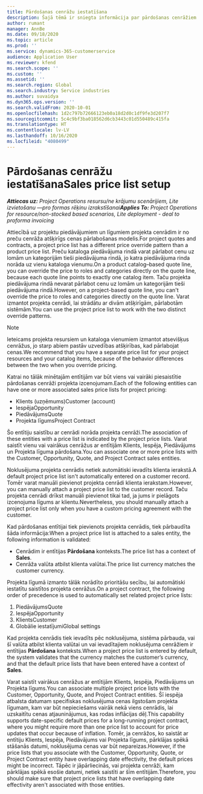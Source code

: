 ```yaml
---
title: Pārdošanas cenrāžu iestatīšana
description: Šajā tēmā ir sniegta informācija par pārdošanas cenrāžiem projekta cenu noteikšanai.
author: rumant
manager: AnnBe
ms.date: 09/18/2020
ms.topic: article
ms.prod: ''
ms.service: dynamics-365-customerservice
audience: Application User
ms.reviewer: kfend
ms.search.scope: ''
ms.custom: ''
ms.assetid: ''
ms.search.region: Global
ms.search.industry: Service industries
ms.author: suvaidya
ms.dyn365.ops.version: ''
ms.search.validFrom: 2020-10-01
ms.openlocfilehash: 1d2c797b72666123eb0a18d2d0c1df9fe3d207f7
ms.sourcegitcommit: 5c4c9bf3ba018562d6cb3443c01d550489c415fa
ms.translationtype: HT
ms.contentlocale: lv-LV
ms.lasthandoff: 10/16/2020
ms.locfileid: "4080499"
---
```

# <a name="sales-price-list-setup"></a><span data-ttu-id="96423-103">Pārdošanas cenrāžu iestatīšana</span><span class="sxs-lookup"><span data-stu-id="96423-103">Sales price list setup</span></span>

<span data-ttu-id="96423-104">_**Attiecas uz:** Project Operations resursu/ne krājumu scenārijiem, Lite izvietošanu —pro formas rēķinu izrakstīšanai_</span><span class="sxs-lookup"><span data-stu-id="96423-104">_**Applies To:** Project Operations for resource/non-stocked based scenarios, Lite deployment - deal to proforma invoicing_</span></span>

<span data-ttu-id="96423-105">Attiecībā uz projektu piedāvājumiem un līgumiem projekta cenrādim ir no preču cenrāža atšķirīgs cenas pārlabošanas modelis.</span><span class="sxs-lookup"><span data-stu-id="96423-105">For project quotes and contracts, a project price list has a different price override pattern than a product price list.</span></span> <span data-ttu-id="96423-106">Preču kataloga piedāvājuma rindā varat pārlabot cenu uz lomām un kategorijām tieši piedāvājuma rindā, jo katra piedāvājuma rinda norāda uz vienu kataloga vienumu.</span><span class="sxs-lookup"><span data-stu-id="96423-106">On a product catalog–based quote line, you can override the price to roles and categories directly on the quote line, because each quote line points to exactly one catalog item.</span></span> <span data-ttu-id="96423-107">Taču projekta piedāvājuma rindā nevarat pārlabot cenu uz lomām un kategorijām tieši piedāvājuma rindā.</span><span class="sxs-lookup"><span data-stu-id="96423-107">However, on a project-based quote line, you can't override the price to roles and categories directly on the quote line.</span></span> <span data-ttu-id="96423-108">Varat izmantot projekta cenrādi, lai strādātu ar divām atšķirīgām, pārlabotām sistēmām.</span><span class="sxs-lookup"><span data-stu-id="96423-108">You can use the project price list to work with the two distinct override patterns.</span></span>

> [!NOTE]
> <span data-ttu-id="96423-109">Ieteicams projekta resursiem un kataloga vienumiem izmantot atsevišķus cenrāžus, jo starp abiem pastāv uzvedības atšķirības, kad pārlabojat cenas.</span><span class="sxs-lookup"><span data-stu-id="96423-109">We recommend that you have a separate price list for your project resources and your catalog items, because of the behavior differences between the two when you override pricing.</span></span>

<span data-ttu-id="96423-110">Katrai no tālāk minētajām entītijām var būt viens vai vairāki piesaistītie pārdošanas cenrāži projekta izcenojumam.</span><span class="sxs-lookup"><span data-stu-id="96423-110">Each of the following entities can have one or more associated sales price lists for project pricing:</span></span>

- <span data-ttu-id="96423-111">Klients (uzņēmums)</span><span class="sxs-lookup"><span data-stu-id="96423-111">Customer (account)</span></span> 
- <span data-ttu-id="96423-112">Iespēja</span><span class="sxs-lookup"><span data-stu-id="96423-112">Opportunity</span></span> 
- <span data-ttu-id="96423-113">Piedāvājums</span><span class="sxs-lookup"><span data-stu-id="96423-113">Quote</span></span> 
- <span data-ttu-id="96423-114">Projekta līgums</span><span class="sxs-lookup"><span data-stu-id="96423-114">Project Contract</span></span>

<span data-ttu-id="96423-115">Šo entītiju saistību ar cenrādi norāda projekta cenrāži.</span><span class="sxs-lookup"><span data-stu-id="96423-115">The association of these entities with a price list is indicated by the project price lists.</span></span> <span data-ttu-id="96423-116">Varat saistīt vienu vai vairākus cenrāžus ar entītijām Klients, Iespēja, Piedāvājums un Projekta līguma pārdošana.</span><span class="sxs-lookup"><span data-stu-id="96423-116">You can associate one or more price lists with the Customer, Opportunity, Quote, and Project Contract sales entities.</span></span>

<span data-ttu-id="96423-117">Noklusējuma projekta cenrādis netiek automātiski ievadīts klienta ierakstā.</span><span class="sxs-lookup"><span data-stu-id="96423-117">A default project price list isn't automatically entered on a customer record.</span></span> <span data-ttu-id="96423-118">Tomēr varat manuāli pievienot projekta cenrādi klienta ierakstam.</span><span class="sxs-lookup"><span data-stu-id="96423-118">However, you can manually attach a project price list to the customer record.</span></span> <span data-ttu-id="96423-119">Taču projekta cenrādi drīkst manuāli pievienot tikai tad, ja jums ir pielāgots izcenojuma līgums ar klientu.</span><span class="sxs-lookup"><span data-stu-id="96423-119">Nevertheless, you should manually attach a project price list only when you have a custom pricing agreement with the customer.</span></span> 

<span data-ttu-id="96423-120">Kad pārdošanas entītijai tiek pievienots projekta cenrādis, tiek pārbaudīta šāda informācija:</span><span class="sxs-lookup"><span data-stu-id="96423-120">When a project price list is attached to a sales entity, the following information is validated:</span></span>

- <span data-ttu-id="96423-121">Cenrādim ir entītijas **Pārdošana** konteksts.</span><span class="sxs-lookup"><span data-stu-id="96423-121">The price list has a context of **Sales**.</span></span> 
- <span data-ttu-id="96423-122">Cenrāža valūta atbilst klienta valūtai.</span><span class="sxs-lookup"><span data-stu-id="96423-122">The price list currency matches the customer currency.</span></span> 

<span data-ttu-id="96423-123">Projekta līgumā izmanto tālāk norādīto prioritāšu secību, lai automātiski iestatītu saistītos projekta cenrāžus.</span><span class="sxs-lookup"><span data-stu-id="96423-123">On a project contract, the following order of precedence is used to automatically set related project price lists:</span></span>

1. <span data-ttu-id="96423-124">Piedāvājums</span><span class="sxs-lookup"><span data-stu-id="96423-124">Quote</span></span>
2. <span data-ttu-id="96423-125">Iespēja</span><span class="sxs-lookup"><span data-stu-id="96423-125">Opportunity</span></span>
3. <span data-ttu-id="96423-126">Klients</span><span class="sxs-lookup"><span data-stu-id="96423-126">Customer</span></span> 
4. <span data-ttu-id="96423-127">Globālie iestatījumi</span><span class="sxs-lookup"><span data-stu-id="96423-127">Global settings</span></span> 

<span data-ttu-id="96423-128">Kad projekta cenrādis tiek ievadīts pēc noklusējuma, sistēma pārbauda, vai šī valūta atbilst klienta valūtai un vai ievadītajiem noklusējuma cenrāžiem ir entītijas **Pārdošana** konteksts.</span><span class="sxs-lookup"><span data-stu-id="96423-128">When a project price list is entered by default, the system validates that the currency matches the customer’s currency, and that the default price lists that have been entered have a context of **Sales**.</span></span>

<span data-ttu-id="96423-129">Varat saistīt vairākus cenrāžus ar entītijām Klients, Iespēja, Piedāvājums un Projekta līgums.</span><span class="sxs-lookup"><span data-stu-id="96423-129">You can associate multiple project price lists with the Customer, Opportunity, Quote, and Project Contract entities.</span></span> <span data-ttu-id="96423-130">Šī iespēja atbalsta datumam specifiskas noklusējuma cenas ilgstošam projekta līgumam, kam var būt nepieciešams vairāk nekā viens cenrādis, lai uzskaitītu cenas atjauninājumus, kas rodas inflācijas dēļ.</span><span class="sxs-lookup"><span data-stu-id="96423-130">This capability supports date-specific default prices for a long-running project contract, where you might require more than one price list to account for price updates that occur because of inflation.</span></span> <span data-ttu-id="96423-131">Tomēr, ja cenrāžos, ko saistāt ar entītiju Klients, Iespēja, Piedāvājums vai Projekta līgums, pārklājas spēkā stāšanās datumi, noklusējuma cenas var būt nepareizas.</span><span class="sxs-lookup"><span data-stu-id="96423-131">However, if the price lists that you associate with the Customer, Opportunity, Quote, or Project Contract entity have overlapping date effectivity, the default prices might be incorrect.</span></span> <span data-ttu-id="96423-132">Tāpēc ir jāpārliecinās, vai projekta cenrāži, kam pārklājas spēkā esošie datumi, netiek saistīti ar šīm entītijām.</span><span class="sxs-lookup"><span data-stu-id="96423-132">Therefore, you should make sure that project price lists that have overlapping date effectivity aren't associated with those entities.</span></span>
